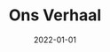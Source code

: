 ---
layout: layouts/ons-verhaal.njk
title: Ons Verhaal
metaDescription: ons-verhaal
date: 2022-01-01
permalink: /ons-verhaal/index.html
eleventyNavigation:
    key: Ons-verhaal
    order: 2
---